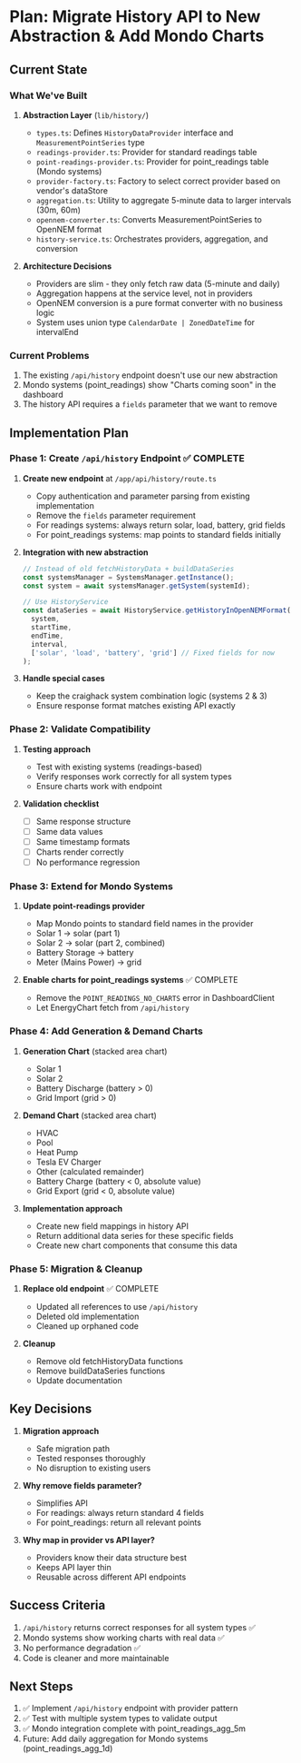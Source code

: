 # Plan: Migrate History API to New Abstraction & Add Mondo Charts

## Current State

### What We've Built
1. **Abstraction Layer** (`lib/history/`)
   - `types.ts`: Defines `HistoryDataProvider` interface and `MeasurementPointSeries` type
   - `readings-provider.ts`: Provider for standard readings table
   - `point-readings-provider.ts`: Provider for point_readings table (Mondo systems)
   - `provider-factory.ts`: Factory to select correct provider based on vendor's dataStore
   - `aggregation.ts`: Utility to aggregate 5-minute data to larger intervals (30m, 60m)
   - `opennem-converter.ts`: Converts MeasurementPointSeries to OpenNEM format
   - `history-service.ts`: Orchestrates providers, aggregation, and conversion

2. **Architecture Decisions**
   - Providers are slim - they only fetch raw data (5-minute and daily)
   - Aggregation happens at the service level, not in providers
   - OpenNEM conversion is a pure format converter with no business logic
   - System uses union type `CalendarDate | ZonedDateTime` for intervalEnd

### Current Problems
1. The existing `/api/history` endpoint doesn't use our new abstraction
2. Mondo systems (point_readings) show "Charts coming soon" in the dashboard
3. The history API requires a `fields` parameter that we want to remove

## Implementation Plan

### Phase 1: Create `/api/history` Endpoint ✅ COMPLETE

1. **Create new endpoint** at `/app/api/history/route.ts`
   - Copy authentication and parameter parsing from existing implementation
   - Remove the `fields` parameter requirement
   - For readings systems: always return solar, load, battery, grid fields
   - For point_readings systems: map points to standard fields initially

2. **Integration with new abstraction**
   ```typescript
   // Instead of old fetchHistoryData + buildDataSeries
   const systemsManager = SystemsManager.getInstance();
   const system = await systemsManager.getSystem(systemId);

   // Use HistoryService
   const dataSeries = await HistoryService.getHistoryInOpenNEMFormat(
     system,
     startTime,
     endTime,
     interval,
     ['solar', 'load', 'battery', 'grid'] // Fixed fields for now
   );
   ```

3. **Handle special cases**
   - Keep the craighack system combination logic (systems 2 & 3)
   - Ensure response format matches existing API exactly

### Phase 2: Validate Compatibility

1. **Testing approach**
   - Test with existing systems (readings-based)
   - Verify responses work correctly for all system types
   - Ensure charts work with endpoint

2. **Validation checklist**
   - [ ] Same response structure
   - [ ] Same data values
   - [ ] Same timestamp formats
   - [ ] Charts render correctly
   - [ ] No performance regression

### Phase 3: Extend for Mondo Systems

1. **Update point-readings provider**
   - Map Mondo points to standard field names in the provider
   - Solar 1 → solar (part 1)
   - Solar 2 → solar (part 2, combined)
   - Battery Storage → battery
   - Meter (Mains Power) → grid

2. **Enable charts for point_readings systems** ✅ COMPLETE
   - Remove the `POINT_READINGS_NO_CHARTS` error in DashboardClient
   - Let EnergyChart fetch from `/api/history`

### Phase 4: Add Generation & Demand Charts

1. **Generation Chart** (stacked area chart)
   - Solar 1
   - Solar 2
   - Battery Discharge (battery > 0)
   - Grid Import (grid > 0)

2. **Demand Chart** (stacked area chart)
   - HVAC
   - Pool
   - Heat Pump
   - Tesla EV Charger
   - Other (calculated remainder)
   - Battery Charge (battery < 0, absolute value)
   - Grid Export (grid < 0, absolute value)

3. **Implementation approach**
   - Create new field mappings in history API
   - Return additional data series for these specific fields
   - Create new chart components that consume this data

### Phase 5: Migration & Cleanup

1. **Replace old endpoint** ✅ COMPLETE
   - Updated all references to use `/api/history`
   - Deleted old implementation
   - Cleaned up orphaned code

2. **Cleanup**
   - Remove old fetchHistoryData functions
   - Remove buildDataSeries functions
   - Update documentation

## Key Decisions

1. **Migration approach**
   - Safe migration path
   - Tested responses thoroughly
   - No disruption to existing users

2. **Why remove fields parameter?**
   - Simplifies API
   - For readings: always return standard 4 fields
   - For point_readings: return all relevant points

3. **Why map in provider vs API layer?**
   - Providers know their data structure best
   - Keeps API layer thin
   - Reusable across different API endpoints

## Success Criteria

1. `/api/history` returns correct responses for all system types ✅
2. Mondo systems show working charts with real data ✅
3. No performance degradation ✅
4. Code is cleaner and more maintainable

## Next Steps

1. ✅ Implement `/api/history` endpoint with provider pattern
2. ✅ Test with multiple system types to validate output
3. ✅ Mondo integration complete with point_readings_agg_5m
4. Future: Add daily aggregation for Mondo systems (point_readings_agg_1d)